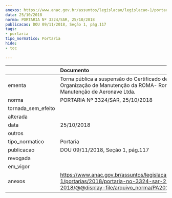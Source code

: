 ```yaml
---
anexos: https://www.anac.gov.br/assuntos/legislacao/legislacao-1/portarias/2018/portaria-no-3324-sar-25-10-2018/@@display-file/arquivo_norma/PA2018-3324.pdf
data: 25/10/2018
norma: PORTARIA Nº 3324/SAR, 25/10/2018
publicacao: DOU 09/11/2018, Seção 1, pág.117
tags:
- portaria
tipo_normatico: Portaria
hide: 
- toc 
 
---
```


|                    | Documento                                                                                                                                            |
|:-------------------|:-----------------------------------------------------------------------------------------------------------------------------------------------------|
| ementa             | Torna pública a suspensão do Certificado de Organização de Manutenção da ROMA- Rondônia Manutenção de Aeronave Ltda.                                 |
| norma              | PORTARIA Nº 3324/SAR, 25/10/2018                                                                                                                     |
| tornada_sem_efeito |                                                                                                                                                      |
| alterada           |                                                                                                                                                      |
| data               | 25/10/2018                                                                                                                                           |
| outros             |                                                                                                                                                      |
| tipo_normatico     | Portaria                                                                                                                                             |
| publicacao         | DOU 09/11/2018, Seção 1, pág.117                                                                                                                     |
| revogada           |                                                                                                                                                      |
| em_vigor           |                                                                                                                                                      |
| anexos             | https://www.anac.gov.br/assuntos/legislacao/legislacao-1/portarias/2018/portaria-no-3324-sar-25-10-2018/@@display-file/arquivo_norma/PA2018-3324.pdf |